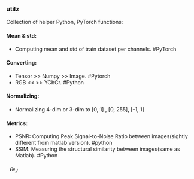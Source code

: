 ### utilz
Collection of helper Python, PyTorch functions:

#### Mean & std:
  * []()Computing mean and std of train dataset per channels. #PyTorch 
  
#### Converting:
* Tensor >> Numpy >> Image. #Pytorch
* RGB << >> YCbCr. #Python

#### Normalizing:
* Normalizing 4-dim or 3-dim to [0, 1] , [0, 255], [-1, 1] 

#### Metrics:
* PSNR: Computing Peak Signal-to-Noise Ratio between images(sightly different from matlab version). #python
* SSIM: Measuring the structural similarity between images(same as Matlab). #Python

##### 「®️」
